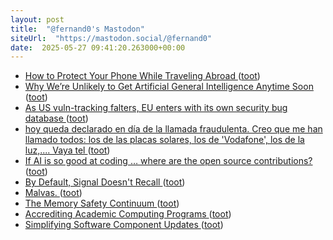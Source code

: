 ```yaml
---
layout: post
title:  "@fernand0's Mastodon"
siteUrl:  "https://mastodon.social/@fernand0"
date:  2025-05-27 09:41:20.263000+00:00
---
```

*  [How to Protect Your Phone While Traveling Abroad ](https://www.nytimes.com/2025/04/30/technology/personaltech/travel-burner-phone-cbp.htm) ([toot](https://mastodon.social/@fernand0/114579136855968568))
*  [Why We’re Unlikely to Get Artificial General Intelligence Anytime Soon ](https://www.nytimes.com/2025/05/16/technology/what-is-agi.html?smid=nytcore-ios-shar) ([toot](https://mastodon.social/@fernand0/114578923164677945))
*  [As US vuln-tracking falters, EU enters with its own security bug database ](https://www.theregister.com/2025/05/13/eu_security_bug_database) ([toot](https://mastodon.social/@fernand0/114577128282759843))
*  [hoy queda declarado en día de la llamada fraudulenta. Creo que me han llamado todos: los de las placas solares, los de &#39;Vodafone&#39;, los de la luz,.... Vaya tel ](https://mastodon.social/@fernand0/114575801153247781) ([toot](https://mastodon.social/@fernand0/114575801153247781))
*  [If AI is so good at coding … where are the open source contributions? ](https://pivot-to-ai.com/2025/05/13/if-ai-is-so-good-at-coding-where-are-the-open-source-contributions) ([toot](https://mastodon.social/@fernand0/114575328391969014))
*  [By Default, Signal Doesn't Recall ](https://signal.org/blog/signal-doesnt-recall) ([toot](https://mastodon.social/@fernand0/114575091552121746))
*  [Malvas. ](https://avecesunafoto.wordpress.com/2025/05/25/malvas-5) ([toot](https://mastodon.social/@fernand0/114575030372785316))
*  [The Memory Safety Continuum ](https://memorysafety.openssf.org/memory-safety-continuum) ([toot](https://mastodon.social/@fernand0/114574824586302933))
*  [Accrediting Academic Computing Programs ](https://www.linuxfoundation.org/academic-computing-accreditatio) ([toot](https://mastodon.social/@fernand0/114574682148499947))
*  [Simplifying Software Component Updates ](https://best.openssf.org/Simplifying-Software-Component-Update) ([toot](https://mastodon.social/@fernand0/114574289098979668))

